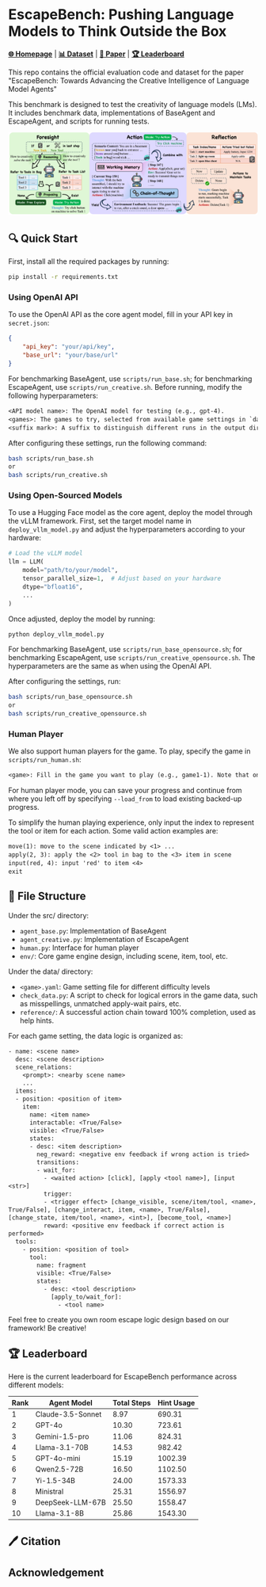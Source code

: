 # EscapeBench: Pushing Language Models to Think Outside the Box
[**🌐 Homepage**](https://qiancheng0.github.io/files/escapebench/index.html) | [**📊 Dataset**](https://github.com/qiancheng0/EscapeBench/tree/main/data) | [**📖 Paper**](https://arxiv.org/pdf/) | [**🏆 Leaderboard**](https://github.com/qiancheng0/EscapeBench/tree/main?tab=readme-ov-file#-leaderboard)

This repo contains the official evaluation code and dataset for the paper "EscapeBench: Towards Advancing the Creative Intelligence of Language Model Agents"

This benchmark is designed to test the creativity of language models (LMs). It includes benchmark data, implementations of BaseAgent and EscapeAgent, and scripts for running tests.

![AgentDesign](assets/agent_design.png)

## 🔍 Quick Start
First, install all the required packages by running:
```bash
pip install -r requirements.txt
```

### Using OpenAI API
To use the OpenAI API as the core agent model, fill in your API key in `secret.json`:
```json
{
    "api_key": "your/api/key",
    "base_url": "your/base/url"
}
```

For benchmarking BaseAgent, use `scripts/run_base.sh`; for benchmarking EscapeAgent, use `scripts/run_creative.sh`. Before running, modify the following hyperparameters:
```txt
<API model name>: The OpenAI model for testing (e.g., gpt-4).
<games>: The games to try, selected from available game settings in `data/<game>.yaml` (supports multiple games, e.g., game2-1, game2-3-hard).
<suffix mark>: A suffix to distinguish different runs in the output directory.
```

After configuring these settings, run the following command:
```bash
bash scripts/run_base.sh
or
bash scripts/run_creative.sh
```

### Using Open-Sourced Models
To use a Hugging Face model as the core agent, deploy the model through the vLLM framework. First, set the target model name in `deploy_vllm_model.py` and adjust the hyperparameters according to your hardware:
```python
# Load the vLLM model
llm = LLM(
    model="path/to/your/model",
    tensor_parallel_size=1,  # Adjust based on your hardware
    dtype="bfloat16",
    ...
)
```
Once adjusted, deploy the model by running:
```bash
python deploy_vllm_model.py
```

For benchmarking BaseAgent, use `scripts/run_base_opensource.sh`; for benchmarking EscapeAgent, use `scripts/run_creative_opensource.sh`. The hyperparameters are the same as when using the OpenAI API.

After configuring the settings, run:
```bash
bash scripts/run_base_opensource.sh
or
bash scripts/run_creative_opensource.sh
```

### Human Player
We also support human players for the game. To play, specify the game in `scripts/run_human.sh`:
```txt
<game>: Fill in the game you want to play (e.g., game1-1). Note that only one single paly is supported.
```

For human player mode, you can save your progress and continue from where you left off by specifying `--load_from` to load existing backed-up progress.

To simplify the human playing experience, only input the index to represent the tool or item for each action. Some valid action examples are:
```txt
move(1): move to the scene indicated by <1> ...
apply(2, 3): apply the <2> tool in bag to the <3> item in scene
input(red, 4): input 'red' to item <4>
exit
```

## 📖 File Structure
Under the src/ directory:
* `agent_base.py`: Implementation of BaseAgent
* `agent_creative.py`: Implementation of EscapeAgent
* `human.py`: Interface for human player
* `env/`: Core game engine design, including scene, item, tool, etc.

Under the data/ directory:
* `<game>.yaml`: Game setting file for different difficulty levels
* `check_data.py`: A script to check for logical errors in the game data, such as misspellings, unmatched apply-wait pairs, etc.
* `reference/`: A successful action chain toward 100% completion, used as help hints.

For each game setting, the data logic is organized as:
```
- name: <scene name>
  desc: <scene description>
  scene_relations:
    <prompt>: <nearby scene name>
    ...
  items: 
  - position: <position of item>
    item:
      name: <item name>
      interactable: <True/False>
      visible: <True/False>
      states:
      - desc: <item description>
        neg_reward: <negative env feedback if wrong action is tried>
        transitions:
        - wait_for:
          - <waited action> [click], [apply <tool name>], [input <str>]
          trigger:
          - <trigger effect> [change_visible, scene/item/tool, <name>, True/False], [change_interact, item, <name>, True/False], [change_state, item/tool, <name>, <int>], [become_tool, <name>]
          reward: <positive env feedback if correct action is performed>
  tools:
    - position: <position of tool>
      tool:
        name: fragment
        visible: <True/False>
        states:
          - desc: <tool description>
            [apply_to/wait_for]:
              - <tool name>
```
Feel free to create you own room escape logic design based on our framework! Be creative!

## 🏆 Leaderboard
Here is the current leaderboard for EscapeBench performance across different models:

| Rank | Agent Model           | Total Steps | Hint Usage |
|------|-----------------------|-------------|------------|
| 1    | Claude-3.5-Sonnet     | 8.97        | 690.31     |
| 2    | GPT-4o                | 10.30       | 723.61     |
| 3    | Gemini-1.5-pro        | 11.06       | 824.31     |
| 4    | Llama-3.1-70B         | 14.53       | 982.42     |
| 5    | GPT-4o-mini           | 15.19       | 1002.39    |
| 6    | Qwen2.5-72B           | 16.50       | 1102.50    |
| 7    | Yi-1.5-34B            | 24.00       | 1573.33    |
| 8    | Ministral             | 25.31       | 1556.97    |
| 9    | DeepSeek-LLM-67B      | 25.50       | 1558.47    |
| 10   | Llama-3.1-8B          | 25.86       | 1543.30    |

## 🖊️ Citation

## Acknowledgement

